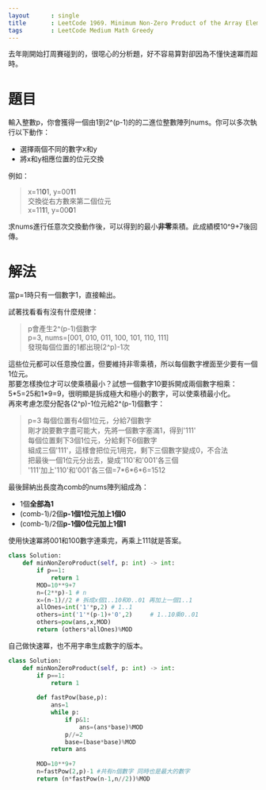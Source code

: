 ```yaml
--- 
layout      : single
title       : LeetCode 1969. Minimum Non-Zero Product of the Array Elements
tags        : LeetCode Medium Math Greedy
---
```

去年剛開始打周賽碰到的，很噁心的分析題，好不容易算對卻因為不懂快速冪而超時。  

# 題目
輸入整數p，你會獲得一個由1到2^(p-1)的的二進位整數陣列nums。你可以多次執行以下動作：  
- 選擇兩個不同的數字x和y  
- 將x和y相應位置的位元交換  

例如：  
> x=11**0**1, y=00**1**1  
> 交換從右方數來第二個位元  
> x=11**1**1, y=00**0**1  

求nums進行任意次交換動作後，可以得到的最小**非零**乘積。此成績模10^9+7後回傳。

# 解法
當p=1時只有一個數字1，直接輸出。  

試著找看看有沒有什麼規律：  
> p會產生2^(p-1)個數字    
> p=3, nums=[001, 010, 011, 100, 101, 110, 111]  
> 發現每個位置的1都出現(2^p)-1次  

這些位元都可以任意換位置，但要維持非零乘積，所以每個數字裡面至少要有一個1位元。  
那要怎樣換位才可以使乘積最小？試想一個數字10要拆開成兩個數字相乘：5\*5=25和1\*9=9，很明顯是拆成極大和極小的數字，可以使乘積最小化。  
再來考慮怎麼分配各(2^p)-1位元給2^(p-1)個數字：  
> p=3 每個位置有4個1位元，分給7個數字  
> 剛才說要數字盡可能大，先將一個數字塞滿1，得到'111'  
> 每個位置剩下3個1位元，分給剩下6個數字  
> 組成三個'111'，這樣會把位元1用完，剩下三個數字變成0，不合法  
> 把最後一個1位元分出去，變成'110'和'001'各三個  
> '111'加上'110'和'001'各三個=7\*6\*6\*6=1512  

最後歸納出長度為comb的nums陣列組成為：  
- 1個**全部為1**  
- (comb-1)/2個**p-1個1位元加上1個0**  
- (comb-1)/2個**p-1個0位元加上1個1**  

使用快速冪將001和100數字連乘完，再乘上111就是答案。

```python
class Solution:
    def minNonZeroProduct(self, p: int) -> int:
        if p==1:
            return 1
        MOD=10**9+7
        n=(2**p)-1 # n
        x=(n-1)//2 # 拆成x個1..10和0..01 再加上一個1..1
        allOnes=int('1'*p,2) # 1..1
        others=int('1'*(p-1)+'0',2)     # 1..10乘0..01
        others=pow(ans,x,MOD)
        return (others*allOnes)%MOD
```

自己做快速冪，也不用字串生成數字的版本。

```python
class Solution:
    def minNonZeroProduct(self, p: int) -> int:
        if p==1:
            return 1
        
        def fastPow(base,p):
            ans=1
            while p:
                if p&1:
                    ans=(ans*base)%MOD
                p//=2
                base=(base*base)%MOD
            return ans
        
        MOD=10**9+7 
        n=fastPow(2,p)-1 #共有n個數字 同時也是最大的數字
        return (n*fastPow(n-1,n//2))%MOD
```